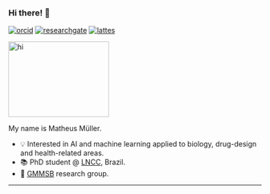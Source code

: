 ### Hi there! 👋
[![orcid](https://img.shields.io/badge/ORCID--_?style=social&logo=orcid)](https://orcid.org/0000-0002-0659-6365)
[![researchgate](https://img.shields.io/badge/ResearchGate--_?style=social&logo=researchgate)](https://www.researchgate.net/profile/Matheus_Mueller2)
[![lattes](https://img.shields.io/badge/Lattes-CNPq-blue?style=flat)](http://lattes.cnpq.br/0364392354139129)

<p >
<img src="https://i.pinimg.com/originals/2d/8a/44/2d8a44f05889b4a06bb35a0dafb7355e.gif" alt="hi" width="200" height="150">
</p>

My name is Matheus Müller. 

- 💡 Interested in AI and machine learning applied to biology, drug-design and health-related areas. 
- 📚 PhD student @ [LNCC](https://www.lncc.br/), Brazil.
- 🧪 [GMMSB](http://gmmsb.lncc.br/) research group.


---
<!--
**mpds/mpds** is a ✨ _special_ ✨ repository because its `README.md` (this file) appears on your GitHub profile.

Here are some ideas to get you started:

- 🔭 I’m currently working on ...
- 🌱 I’m currently learning ...
- 👯 I’m looking to collaborate on ...
- 🤔 I’m looking for help with ...
- 💬 Ask me about ...
- 📫 How to reach me: ...
- 😄 Pronouns: ...
- ⚡ Fun fact: ...
-->
